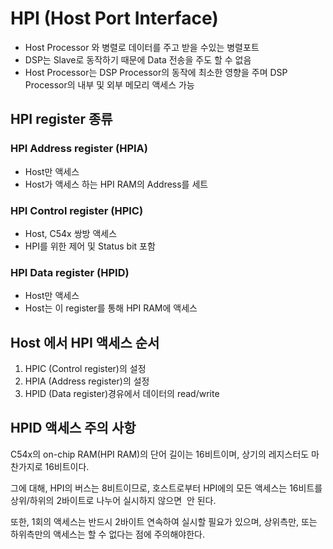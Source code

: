# HPI (Host Port Interface)

- Host Processor 와 병렬로 데이터를 주고 받을 수있는 병렬포트
- DSP는 Slave로 동작하기 때문에 Data 전송을 주도 할 수 없음
- Host Processor는 DSP Processor의 동작에 최소한 영향을 주며 DSP Processor의 내부 및 외부 메모리 액세스 가능



## HPI register 종류

### HPI Address register (HPIA)

- Host만 액세스
- Host가 액세스 하는 HPI RAM의 Address를 세트

### HPI Control register (HPIC)

- Host, C54x 쌍방 액세스
- HPI를 위한 제어 및 Status bit 포함

### HPI Data register (HPID)

- Host만 액세스
- Host는 이 register를 통해 HPI RAM에 액세스



## Host 에서 HPI 액세스 순서

1. HPIC (Control register)의 설정
2. HPIA (Address register)의 설정
3. HPID (Data register)경유에서 데이터의 read/write



## HPID 액세스 주의 사항

C54x의 on-chip RAM(HPI  RAM)의 단어 길이는 16비트이며, 상기의 레지스터도 마찬가지로 16비트이다. 

그에 대해, HPI의 버스는 8비트이므로,  호스트로부터 HPI에의 모든 액세스는 16비트를 상위/하위의 2바이트로 나누어 실시하지 않으면  안 된다. 

또한, 1회의 액세스는 반드시 2바이트 연속하여 실시할 필요가 있으며, 상위측만, 또는 하위측만의 액세스는 할 수 없다는 점에 주의해야한다.